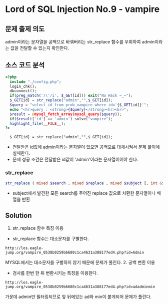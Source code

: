 # Lord of SQL Injection No.9 - vampire
## 문제 출제 의도 
admin이라는 문자열을 공백으로 바꿔버리는 str_replace 함수를 우회하여 admin이라는 값을 전달할 수 있는지 확인한다.
## 소스 코드 분석
```php
<?php 
  include "./config.php"; 
  login_chk(); 
  dbconnect(); 
  if(preg_match('/\'/i', $_GET[id])) exit("No Hack ~_~"); 
  $_GET[id] = str_replace("admin","",$_GET[id]); 
  $query = "select id from prob_vampire where id='{$_GET[id]}'"; 
  echo "<hr>query : <strong>{$query}</strong><hr><br>"; 
  $result = @mysql_fetch_array(mysql_query($query)); 
  if($result['id'] == 'admin') solve("vampire"); 
  highlight_file(__FILE__); 
?>
```
~~~
  $_GET[id] = str_replace("admin","",$_GET[id]); 
~~~
+ 전달받은 id값에 admin이라는 문자열이 있으면 공백으로 대체시켜서 문제 풀이에 실패한다.
+ 문제 성공 조건은 전달받은 id값이 'admin'이라는 문자열이어야 한다.
### str_replace
```php
str_replace ( mixed $search , mixed $replace , mixed $subject [, int &$count ] )
```
+ subject에서 발견한 모든 search를 주어진 replace 값으로 치환한 문자열이나 배열을 반환
## Solution
1. str_replace 함수 특징 이용
+ str_replace 함수는 대소문자를 구별한다.
~~~
http://los.eagle-jump.org/vampire_0538b0259b6680c1ca4631a388177ed4.php?id=Admin
~~~
MYSQL에서는 대소문자를 구별하지 않기 때문에 문제가 풀린다.
2. 공백 변환 이용
+ 검사를 한번 한 뒤 변환시키는 특징을 이용한다.
~~~
http://los.eagle-jump.org/vampire_0538b0259b6680c1ca4631a388177ed4.php?id=adadminmin
~~~
가운데 admin만 필터링되므로 앞 뒤에있는 ad와 min이 붙게되어 문제가 풀린다.